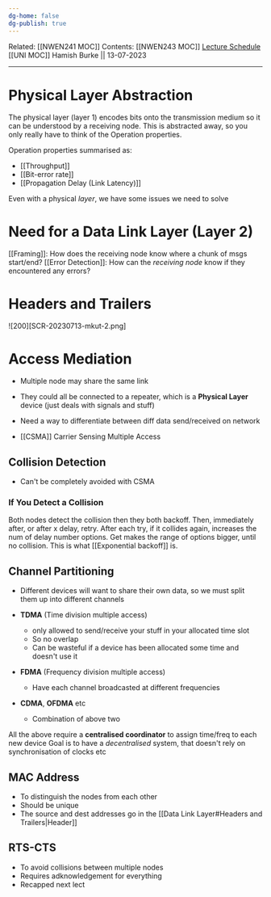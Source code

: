 ```yaml
---
dg-home: false
dg-publish: true
---
```

Related: [[NWEN241 MOC]]
Contents: [[NWEN243 MOC]]
[Lecture Schedule](https://ecs.wgtn.ac.nz/Courses/NWEN243_2023T2/LectureSchedule)
[[UNI MOC]]
Hamish Burke || 13-07-2023
***

# Physical Layer Abstraction

The physical layer (layer 1) encodes bits onto the transmission medium so it can be understood by a receiving node. This is abstracted away, so you only really have to think of the Operation properties.

Operation properties summarised as:
- [[Throughput]]
- [[Bit-error rate]]
- [[Propagation Delay (Link Latency)]]


Even with a physical *layer*, we have some issues we need to solve

# Need for a Data Link Layer (Layer 2)

[[Framing]]: How does the receiving node know where a chunk of msgs start/end? 
[[Error Detection]]: How can the *receiving node* know if they encountered any errors? 

# Headers and Trailers

![200][SCR-20230713-mkut-2.png]

# Access Mediation

- Multiple node may share the same link
- They could all be connected to a repeater, which is a **Physical Layer** device (just deals with signals and stuff)
- Need a way to differentiate between diff data send/received on network 

- [[CSMA]] Carrier Sensing Multiple Access

## Collision Detection

- Can't be completely avoided with CSMA

### If You Detect a Collision

Both nodes detect the collision then they both backoff.
Then, immediately after, or after x delay, retry.
After each try, if it collides again, increases the num of delay number options.
Get makes the range of options bigger, until no collision.
This is what [[Exponential backoff]] is.

## Channel Partitioning

- Different devices will want to share their own data, so we must split them up into different channels

- **TDMA** (Time division multiple access)
	- only allowed to send/receive your stuff in your allocated time slot
	- So no overlap
	- Can be wasteful if a device has been allocated some time and doesn't use it
- **FDMA** (Frequency division multiple access)
	- Have each channel broadcasted at different frequencies
- **CDMA**, **OFDMA** etc
	- Combination of above two


All the above require a **centralised coordinator** to assign time/freq to each new device
Goal is to have a *decentralised* system, that doesn't rely on synchronisation of clocks etc

## MAC Address

- To distinguish the nodes from each other
- Should be unique
- The source and dest addresses go in the [[Data Link Layer#Headers and Trailers\|Header]]

## RTS-CTS

- To avoid collisions between multiple nodes
- Requires adknowledgement for everything
- Recapped next lect